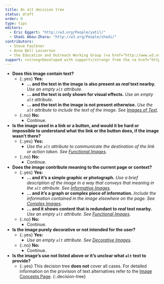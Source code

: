 ```yaml
---
title: An alt decision tree
status: draft
order: 9
type: tips
editors:
  - Eric Eggert: "http://w3.org/People/yatil/"
  - Shadi Abou-Zhara: "http://w3.org/People/shadi/"
contributors:
  - Steve Faulkner
  - Anna Bell Leiserson
  - the Education and Outreach Working Group (<a href="http://www.w3.org/WAI/EO/">EOWG</a>)
support: <strong>Developed with support</strong> from the <a href="http://www.w3.org/WAI/ACT/">WAI-ACT</a> project, co-funded by the European Commission <abbr title="Information Society Technologies">IST</abbr> Programme.
---
```


-   **Does this image contain text?**
    -   {:.yes} **Yes:**
        -   **… and the text in the image is also present as *real* text nearby.** 
            _Use an empty `alt` attribute._
        -   **… and the text is only shown for visual effects.**
            _Use an empty `alt` attribute._
        -   **… and the text in the image is not present otherwise.** _Use the `alt` attribute to include the text of the image. See [Images of Text](textual.html#image-of-styled-text-with-decorative-effect)._
    -   {:.no} **No:**
        - Continue.
-   **Is the image used in a link or a button, and would it be hard or impossible to understand what the link or the button does, if the image wasn’t there?**
    -   {:.yes} **Yes:**
        - _Use the `alt` attribute to communicate the destination of the link or action taken. See [Functional Images](functional.html)._
    -   {:.no} **No:**
        - Continue.
-   **Does the image contribute meaning to the current page or context?**
    -   {:.yes} **Yes:** 
        -   **… and it’s a simple graphic or photograph.**
            _Use a brief description of the image in a way that conveys that meaning in the `alt` attribute. See [Informative Images](informative.html)._
        -   **… and it’s a graph or complex piece of information.**
            _Include the information contained in the image elsewhere on the page. See [Complex Images](complex.html)._
        -   **… and it shows content that is redundant to *real* text nearby.**
            _Use an empty `alt` attribute. See [Functional Images](functional.html#logo-image-within-link-text)._
    -   {:.no} **No:**
        -   Continue.
-   **Is the image purely decorative or not intended for the user?**
    -   {:.yes} **Yes:** 
        - _Use an empty `alt` attribute. See [Decorative Images](decorative.html)._
    -   {:.no} **No:** 
        - Continue.
-   **Is the image’s use not listed above or it’s unclear what `alt` text to provide?**
    -   {:.yes} This decision tree **does not** cover all cases. For detailed information on the provision of text alternatives refer to the [Image Concepts Page](index.html).
{:.decision-tree}
